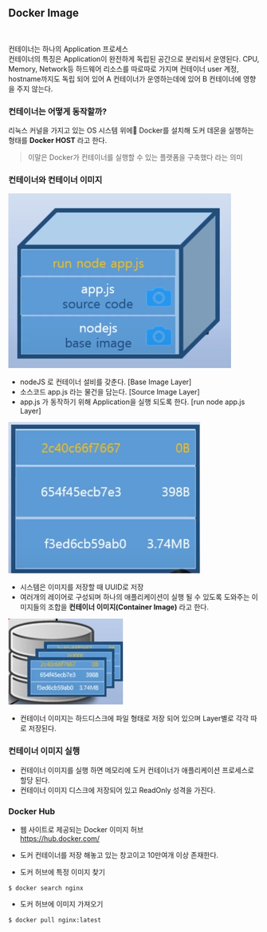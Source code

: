 ## Docker Image

<br>

컨테이너는 하나의 Application 프로세스 <br>
컨테이너의 특징은 Application이 완전하게 독립된 공간으로 분리되서 운영된다.
CPU, Memory, Network등 하드웨어 리소스를 따로따로 가지며 컨테이너 user 계정, hostname까지도 독립 되어 있어 A 컨테이너가 운영하는데에 있어 B 컨테이너에 영향을 주지 않는다.

### 컨테이너는 어떻게 동작할까?
리눅스 커널을 가지고 있는 OS 시스템 위에 Docker를 설치해 도커 데몬을 실행하는 형태를 
**Docker HOST** 라고 한다.

> 이말은 Docker가 컨테이너를 실행할 수 있는 플랫폼을 구축했다 라는 의미

### 컨테이너와 컨테이너 이미지

![](img/docker07.png)

* nodeJS 로 컨테이너 설비를 갖춘다. [Base Image Layer]
* 소스코드 app.js 라는 물건을 담는다. [Source Image Layer]
* app.js 가 동작하기 위해 Application을 실행 되도록 한다. [run node app.js Layer]

![](img/docker08.png)
* 시스템은 이미지를 저장할 때 UUID로 저장
* 여러개의 레이어로 구성되며 하나의 애플리케이션이 실행 될 수 있도록 도와주는 이미지들의 조합을 **컨테이너 이미지(Container Image)** 라고 한다.

![](img/docker09.png)
* 컨테이너 이미지는 하드디스크에 파일 형태로 저장 되어 있으며 Layer별로 각각 따로 저장된다.

### 컨테이너 이미지 실행
* 컨테이너 이미지를 실행 하면 메모리에 도커 컨테이너가 애플리케이션 프로세스로 할당 된다.
* 컨테이너 이미지 디스크에 저장되어 있고 ReadOnly 성격을 가진다.


### Docker Hub
* 웹 사이트로 제공되는 Docker 이미지 허브 <br>
https://hub.docker.com/
* 도커 컨테이너를 저장 해놓고 있는 창고이고 10만여개 이상 존재한다.

* 도커 허브에 특정 이미지 찾기
```
$ docker search nginx
```

* 도커 허브에 이미지 가져오기
```
$ docker pull nginx:latest
```


